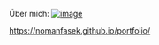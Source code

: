 Über mich: [![image](https://github.com/user-attachments/assets/655547a8-083f-441d-a6b5-7249485f2feb)](https://nomanfasek.github.io/portfolio/)

https://nomanfasek.github.io/portfolio/

